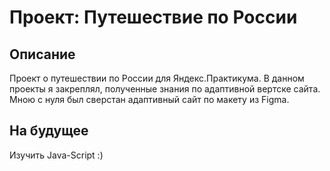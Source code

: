 # Проект: Путешествие по России

## Описание

Проект о путешествии по России для Яндекс.Практикума.
В данном проекты я закреплял, полученные знания по адаптивной вертске сайта. 
Мною с нуля был сверстан адаптивный сайт по макету из Figma.

## На будущее

Изучить Java-Script :)
